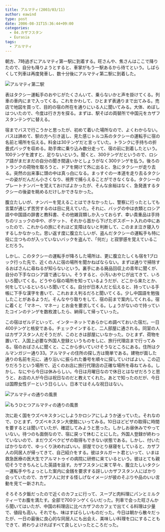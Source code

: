 ```yaml
---
title: アルマティ(2003/03/11)
author: eawind
type: post
date: 2006-08-31T15:36:44+09:00
categories:
  - 04.カザフスタン
  - Eurasia
tags:
  - アルマティ
---
```

朝方、7時過ぎにアルマティ第一駅に到着する。旺さんや、焦さんはここで降りたので、自分も降りようとすると、車掌がもう一駅あるから待てという。しばらくして列車は再度発車し、数十分後にアルマティ第二駅に到着した。

![アルマティ第二駅](/img/wp/2006/09/200303100626481.jpg)

表はタクシー運転手のおやじがたくさんいて、乗らないかと声を掛けてくる。列車の車内にまで入ってくる。これをかわして、ひとまず表通りまで出てみる。売店で地図を買って、目的の宿の所在を通りにいる人に聞いてみる。大体、めぼしはついたので、今度は行き方を探る。まずは、駅そばの両替所で中国元をカザフスタンテンゲに替える。

宿までバスで行こうかと思ったが、初めて着いた場所なので、よくわからない。バスは諦めて、駅の方へ引き返し、見た感じトルコ系のタクシーの運転手に宿の名前と場所を伝える。料金は30テンゲだと言っていた。トランクに手持ちの折畳式バッグを収める。助手席に乗り込み数分走って、宿の前に到着したという。100テンゲを渡すと、足りないという。聞くと、300テンゲだというので、ロシア語がまだまだの自分の聞き間違いかとしょうがなく300テンゲを払う。後ろのトランクの荷物を取ろうと、ドアを開けて外に出ると、急にタクシーが走り去る。突然の出来事に頭の中は真っ白になる。まっすぐの一本道を走り去るタクシーの姿がだんだん小さくなり、視界で捕らえることができなくなる。タクシーのプレートナンバーを覚えておけばよかったが、そんな余裕はなく、急発進するタクシーの後姿を眺めるだけしかできなかった。

腹立たしいが、ナンバーを覚えることはできなかったし、警察に行ったとしても言葉が通じず苦労するのは目に見えていた。それに、バッグの中は衣類とロシア語や中国語の辞書と教科書、その他雑貨類しか入っておらず、幸い貴重品は手持ちのリュックの中や、ポケット、それから首から下げたポスポート入れの中にあったので、これからの旅にそれほど支障はないと判断して、このまま泣き寝入りするしかなかった。思い返す度に腹立たしいが、盗んだタクシーの運転手も特に役に立つものが入っていないバックを盗んで、「何だ」と寂寥感を覚えていることだろう。

しかし、このタクシーの運転手が降ろした場所は、更に腹立たしくも宿を1ブロック行った先で、近くの人に宿の場所を聞かねばならない。まずは通りで掃除するおばさんに尋ねるが知らないという。裏手にある廃品回収上の青年に聞くが、自分の下手なロシア語で通じない。そうすると、小汚いおやじが出てきて、いろいろ聞いてくる。どうやら宿の場所を知っているようだが、どこから来たとか、何をしているといろいろ聞いてくる。自分が日本人だと伝えると、持っている手帳に下手な漢字を書いて、これおまえ判るだろと聞いてくる。少し中国語を勉強したことがあるようだ。そんなやり取りをして、宿の前まで案内してくれる。宿に着くと「マネー、マネー」とお金を要求してくる。しょうがないので持っていたコインのテンゲを数枚渡したら、納得して帰っていった。

この宿はゼルデといって、インターネットであらかじめ調べておいた宿だ。一日400テンゲと格安である。チェックインすると、二人部屋に通される。同室の人はカザフスタン人だそうだが、このときは部屋にいなかった。ひとまず、荷物を置いて、入国上必要な外国人登録というものをしに、旅行代理店まで行ってみる。宿のおばさんに聞くと、ここから歩いていけそうなところにある。住所はクルマンガジー通り33。アルマティの住所の探し方は簡単である。建物が面した通りの名前を元に、通り沿いに振られた番号を順々に探していけばよい。この辺りだろうという場所で、近くのお店に旅行代理店の正確な場所を尋ねてみる。しかし、なにやら今日は休みらしい。今日は月曜日なので休日とはなぜだろうと思うと、お店の人が今日は祝日なのだと教えてくれた。あとで知ったのだが、今日は国際女性デーという日らしい。日本ではそんな祝日はない。

![アルマティの通りの風景](/img/wp/2006/09/200303101228441.jpg)

![もうひとつアルマティの通りの風景](/img/wp/2006/09/200303101553201.jpg)

次に赴く国をウズベキスタンにしようかロシアにしようか迷っていた。それなので、ひとまず、ウズベキスタン大使館にいってみる。10日ほどビザの取得に時間を要するとは聞いていたが、確認してみようと思った。しかしお昼休みでやっていない。待つのも面倒なので、宿に戻って休むことにした。外国人登録が終わっていないので、まだウズベクビザの取得もできない状態である。しかし、付いたばかりなので、ゆっくり決めればいい。部屋でひとり昼寝をしていると、カザフ人の同居人が帰ってきて、自己紹介をする。彼はタルガート君といって、いまは救急医療の医大生でアルマトゥイの病院に研修に来ているという。彼はとても親切そうできちんとした英語を話す。カザフスタンに来て早々、腹立たしいタクシー運転手やちょっとした案内に金銭を要求する訝しいカザフスタン人にばかり会っていたので、カザフ人に対する怪しげなイメージが彼のそぶりや品のいい言動を見て一新された。

そろそろ夕飯だったので近くのカフェに行って、スープと肉料理にパンとミルクティーでお腹を満たす。全部で700テンゲくらいだった。列車で会った旺さんから聞いてはいたが、中国の料理店に比べカザフのカフェで出てくる料理は少量で、値段も高い。それでも、味はすばらしいものだった。今日は朝から散々だったが、一日の最後に良心的な同居人にも出会え、美味しい料理を口にすることもできて、終わりよければすべて良しといったところだった。

